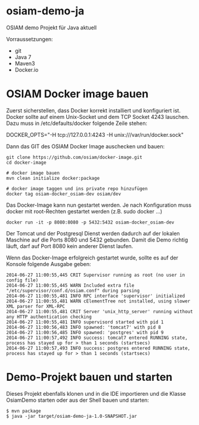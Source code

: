 osiam-demo-ja
=============

OSIAM demo Projekt für Java aktuell

Vorraussetzungen:
* git
* Java 7
* Maven3
* Docker.io

# OSIAM Docker image bauen

Zuerst sicherstellen, dass Docker korrekt installiert und konfiguriert ist. Docker sollte auf einem Unix-Socket und dem TCP Socket 4243 lauschen.
Dazu muss in /etc/defaults/docker folgende Zeile stehen:

  DOCKER_OPTS="-H tcp://127.0.0.1:4243 -H unix:///var/run/docker.sock"

Dann das GIT des OSIAM Docker Image auschecken und bauen:

    git clone https://github.com/osiam/docker-image.git
    cd docker-image

    # docker image bauen
    mvn clean initialize docker:package

    # docker image taggen und ins private repo hinzufügen
    docker tag osiam-docker_osiam-dev osiam/dev

Das Docker-Image kann nun gestartet werden. Je nach Konfiguration muss docker mit root-Rechten gestartet werden (z.B. sudo docker ...)

    docker run -it -p 8080:8080 -p 5432:5432 osiam-docker_osiam-dev

Der Tomcat und der Postgresql Dienst werden dadurch auf der lokalen Maschine auf die Ports 8080 und 5432 gebunden. Damit die Demo richtig läuft, darf auf Port 8080 kein anderer Dienst laufen.

Wenn das Docker-Image erfolgreich gestartet wurde, sollte es auf der Konsole folgende Ausgabe geben:

    2014-06-27 11:00:55,445 CRIT Supervisor running as root (no user in config file)
    2014-06-27 11:00:55,445 WARN Included extra file "/etc/supervisor/conf.d/osiam.conf" during parsing
    2014-06-27 11:00:55,481 INFO RPC interface 'supervisor' initialized
    2014-06-27 11:00:55,481 WARN cElementTree not installed, using slower XML parser for XML-RPC
    2014-06-27 11:00:55,481 CRIT Server 'unix_http_server' running without any HTTP authentication checking
    2014-06-27 11:00:55,481 INFO supervisord started with pid 1
    2014-06-27 11:00:56,483 INFO spawned: 'tomcat7' with pid 8
    2014-06-27 11:00:56,485 INFO spawned: 'postgres' with pid 9
    2014-06-27 11:00:57,492 INFO success: tomcat7 entered RUNNING state, process has stayed up for > than 1 seconds (startsecs)
    2014-06-27 11:00:57,493 INFO success: postgres entered RUNNING state, process has stayed up for > than 1 seconds (startsecs)


# Demo-Projekt bauen und starten

Dieses Projekt ebenfalls klonen und in die IDE importieren und die Klasse OsiamDemo starten oder aus der Shell bauen und starten:

    $ mvn package
    $ java -jar target/osiam-demo-ja-1.0-SNAPSHOT.jar